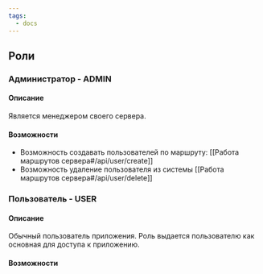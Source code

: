 ```yaml
---
tags:
  - docs
---
```

## Роли
### Администратор - ADMIN
#### Описание
Является менеджером своего сервера. 
#### Возможности
- Возможность создавать пользователей по маршруту: [[Работа маршрутов сервера#/api/user/create]]
-  Возможность удаление пользователя из системы [[Работа маршрутов сервера#/api/user/delete]]

### Пользователь - USER
#### Описание
Обычный пользователь приложения. Роль выдается пользователю как основная для доступа к приложению. 
#### Возможности
